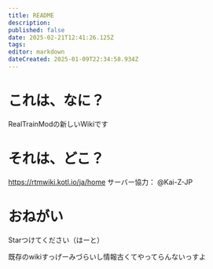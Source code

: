 ```yaml
---
title: README
description: 
published: false
date: 2025-02-21T12:41:26.125Z
tags: 
editor: markdown
dateCreated: 2025-01-09T22:34:58.934Z
---
```


# これは、なに？
RealTrainModの新しいWikiです

# それは、どこ？
https://rtmwiki.kotl.io/ja/home
サーバー協力： @Kai-Z-JP

# おねがい
Starつけてください（はーと）












































































































































既存のwikiすっげーみづらいし情報古くてやってらんないっすよ
